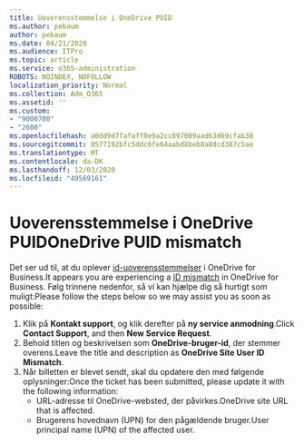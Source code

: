 ```yaml
---
title: Uoverensstemmelse i OneDrive PUID
ms.author: pebaum
author: pebaum
ms.date: 04/21/2020
ms.audience: ITPro
ms.topic: article
ms.service: o365-administration
ROBOTS: NOINDEX, NOFOLLOW
localization_priority: Normal
ms.collection: Adm_O365
ms.assetid: ''
ms.custom:
- "9000700"
- "2600"
ms.openlocfilehash: a0dd9d7fafaff0e9a2cc897009aad63d69cfab38
ms.sourcegitcommit: 8577192bfc5ddc6fe64aabd8beb8a8dcd387c5ae
ms.translationtype: MT
ms.contentlocale: da-DK
ms.lasthandoff: 12/03/2020
ms.locfileid: "49569161"
---
```

# <a name="onedrive-puid-mismatch"></a><span data-ttu-id="4f083-102">Uoverensstemmelse i OneDrive PUID</span><span class="sxs-lookup"><span data-stu-id="4f083-102">OneDrive PUID mismatch</span></span>

<span data-ttu-id="4f083-103">Det ser ud til, at du oplever [id-uoverensstemmelser](https://docs.microsoft.com/sharepoint/troubleshoot/administration/access-denied-or-need-permission-error-sharepoint-online-or-onedrive-for-business#when-accessing-a-onedrive-site) i OneDrive for Business.</span><span class="sxs-lookup"><span data-stu-id="4f083-103">It appears you are experiencing a [ID mismatch](https://docs.microsoft.com/sharepoint/troubleshoot/administration/access-denied-or-need-permission-error-sharepoint-online-or-onedrive-for-business#when-accessing-a-onedrive-site) in OneDrive for Business.</span></span> <span data-ttu-id="4f083-104">Følg trinnene nedenfor, så vi kan hjælpe dig så hurtigt som muligt:</span><span class="sxs-lookup"><span data-stu-id="4f083-104">Please follow the steps below so we may assist you as soon as possible:</span></span>

1. <span data-ttu-id="4f083-105">Klik på  **Kontakt support**, og klik derefter på  **ny service anmodning**.</span><span class="sxs-lookup"><span data-stu-id="4f083-105">Click  **Contact Support**, and then  **New Service Request**.</span></span>
2. <span data-ttu-id="4f083-106">Behold titlen og beskrivelsen som  **OneDrive-bruger-id**, der stemmer overens.</span><span class="sxs-lookup"><span data-stu-id="4f083-106">Leave the title and description as  **OneDrive Site User ID Mismatch**.</span></span>
3. <span data-ttu-id="4f083-107">Når billetten er blevet sendt, skal du opdatere den med følgende oplysninger:</span><span class="sxs-lookup"><span data-stu-id="4f083-107">Once the ticket has been submitted, please update it with the following information:</span></span>
    - <span data-ttu-id="4f083-108">URL-adresse til OneDrive-websted, der påvirkes.</span><span class="sxs-lookup"><span data-stu-id="4f083-108">OneDrive site URL that is affected.</span></span>
    - <span data-ttu-id="4f083-109">Brugerens hovednavn (UPN) for den pågældende bruger.</span><span class="sxs-lookup"><span data-stu-id="4f083-109">User principal name (UPN) of the affected user.</span></span>
